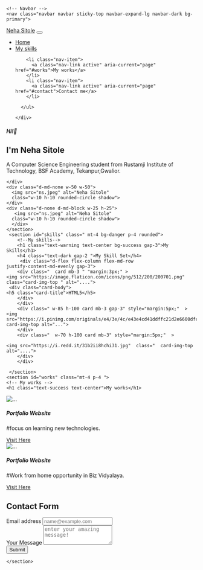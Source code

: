 <!DOCTYPE html>
<html>
  <head>
    <meta charset="utf-8">
    <meta name="viewport" content="width=device-width">
    <title>repl.it</title>
    <link href="https://cdn.jsdelivr.net/npm/bootstrap@5.0.1/dist/css/bootstrap.min.css" rel="stylesheet" integrity="sha384-+0n0xVW2eSR5OomGNYDnhzAbDsOXxcvSN1TPprVMTNDbiYZCxYbOOl7+AMvyTG2x" crossorigin="anonymous">
  </head>
  <body>
    
    <!-- Navbar -->
    <nav class="navbar navbar sticky-top navbar-expand-lg navbar-dark bg-primary">
  <div class="container-fluid">
    <a class="navbar-brand" href="#">Neha Sitole</a>
    <button class="navbar-toggler" type="button" data-bs-toggle="collapse" data-bs-target="#navbarSupportedContent" aria-controls="navbarSupportedContent" aria-expanded="false" aria-label="Toggle navigation">
      <span class="navbar-toggler-icon"></span>
    </button>
    <div class="collapse navbar-collapse" 
    id="navbarSupportedContent">
      <ul class="navbar-nav me-auto mb-2 mb-lg-0">
       <li class="nav-item">
          <a class="nav-link active" aria-current="page"
           href="#hero">Home</a>
        </li>
        <li class="nav-item">
          <a class="nav-link active" aria-current="page" href="#skills">My skills</a>
        </li>
        
        <li class="nav-item">
          <a class="nav-link active" aria-current="page" href="#works">My works</a>
        </li>
        <li class="nav-item">
          <a class="nav-link active" aria-current="page" href="#contact">Contact me</a>
        </li>
       
      </ul>
      
    </div>
  </div>
</nav>
<main class="container mt-3">
  <section id="hero" class="d-flex justify-content-sm-center justify-content-md-evenly align-items-center flex-column-reverse gap-3 flex-md-row">
    <!-- Hero -->
    <div class="d-flex justify-content-sm-center align-items-center flex-column flex-md-column justify-content-md-start align-items-md-start"
    >
      <h5> Hi!👋</h5>
      <h1> I'm Neha Sitole </h1>
      <p>A Computer Science Engineering student from Rustamji Institute of Technology, BSF Academy, Tekanpur,Gwalior. 
      </p>
     
    </div>
    <div class="d-md-none w-50 w-50">
      <img src="ns.jpeg" alt="Neha Sitole"
      class="w-10 h-10 rounded-circle shadow">
    </div>
    <div class="d-none d-md-block w-25 h-25">
       <img src="ns.jpeg" alt="Neha Sitole"
      class="w-10 h-10 rounded-circle shadow">
      </div>
    </section>
     <section id="skills" class=" mt-4 bg-danger p-4 rounded">
        <!--My skills-->
        <h1 class="text-warning text-center bg-success gap-3">My Skills</h1>
        <h4 class="text-dark gap-2 ">My Skill Set</h4>
         <div class="d-flex flex-column flex-md-row
    justify-content-md-evenly gap-3">
        <div class="  card mb-3 " "margin:3px;" >
    <img src="https://image.flaticon.com/icons/png/512/200/200701.png"
    class="card-img-top " alt="....">
     <div class="card-body">
    <h5 class="card-title">HTML5</h5>
        </div>
        </div>
        <div class=" w-85 h-100 card mb-3 gap-3" style="margin:5px;"  >
    <img src="https://i.pinimg.com/originals/e4/3e/4c/e43e4cd41ddffc21d2e6600dfca20306.jpg"class="  card-img-top alt="...">
        </div>
        <div class="  w-70 h-100 card mb-3" style="margin:5px;"  >
        
    <img src="https://i.redd.it/31b2ii8hchi31.jpg"  class="  card-img-top alt="....">
        </div>
        </div>
        
     </section>    
    <section id="works" class="mt-4 p-4 ">
    <!-- My works -->
    <h1 class="text-success text-center">My works</h1>
   <div class="d-flex flex-column flex-md-row
    justify-content-md-evenly gap-3">
   <div class="card mb-3" >
  <img
   src="https://images.unsplash.com/photo-1512758017271-d7b84c2113f1?ixlib=rb-1.2.1&ixid=MnwxMjA3fDB8MHxwaG90by1wYWdlfHx8fGVufDB8fHx8&auto=format&fit=crop&w=1050&q=80" class="card-img-top"alt="...">
  <div class="card-body">
    <h5 class="card-title">Portfolio Website</h5>
    <p class=" card-text"> #focus on learning new technologies.</p>
    <a href="#" class="btn btn-primary">Visit Here <i class="fab fa-github"></i> </a>
  </div>
  
   </div><div class="card mb-3" >
  <img
   src="https://images.unsplash.com/photo-1532618500676-2e0cbf7ba8b8?ixlib=rb-1.2.1&ixid=MnwxMjA3fDB8MHxwaG90by1wYWdlfHx8fGVufDB8fHx8&auto=format&fit=crop&w=1007&q=80" class="card-img-top" alt="...">
  <div class="card-body">
    <h5 class="card-title">Portfolio Website</h5>
    <p class=" card-text"> #Work from home opportunity in Biz Vidyalaya.</p>
    <a href="#" class="btn btn-primary">Visit Here <i class="fab fa-github"></i> </a>
  </div>
  
  </div>
    </section>
    <section id="contact" class="mt-4 py-4">
    <!-- Contact me -->
     <h1 class="text-success text-center">Contact Form</h1>
     <form>
  <div class="mb-3">
  <label for="exampleFormControlInput1" class="form-label">Email address</label>
  <input type="email" required class="form-control" id="exampleFormControlInput1" placeholder="name@example.com">
</div>
<div class="mb-3">
  <label for="exampleFormControlTextarea1" class="form-label">Your Message </label>
  <textarea class="form-control" id="exampleFormControlTextarea1" required placeholder="enter your amazing message!" rows="3"></textarea>
</div>
<button type="submit"class="btn btn-primary">Submit

</button>
</form> 


      
    </section>
</main>
    <script src="https://cdn.jsdelivr.net/npm/bootstrap@5.0.1/dist/js/bootstrap.bundle.min.js" integrity="sha384-gtEjrD/SeCtmISkJkNUaaKMoLD0//ElJ19smozuHV6z3Iehds+3Ulb9Bn9Plx0x4" crossorigin="anonymous"></script>
  </body>
</html>
